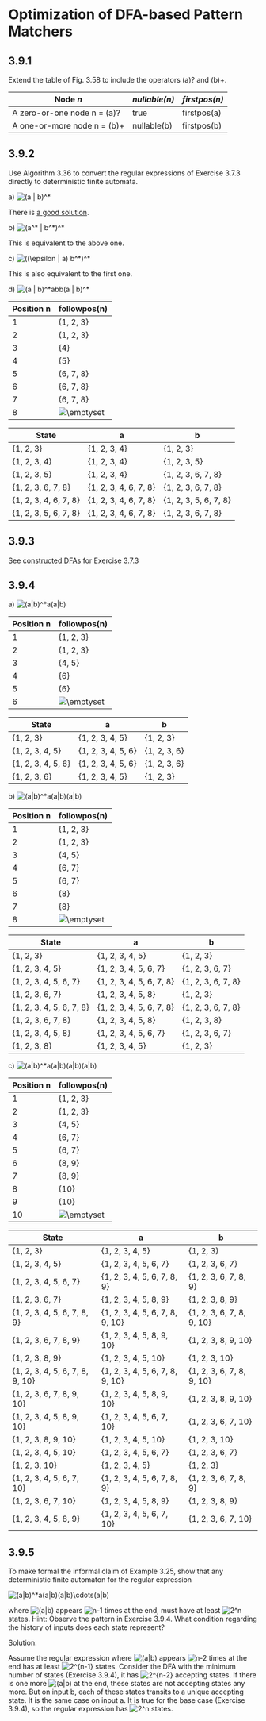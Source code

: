 # Optimization of DFA-based Pattern Matchers

## 3.9.1

Extend the table of Fig. 3.58 to include the operators (a)? and (b)+.

| Node *n*                    | *nullable(n)* | *firstpos(n)* |
| --------------------------- | ------------- | ------------- |
| A zero-or-one node n = (a)? | true          | firstpos(a)   |
| A one-or-more node n = (b)+ | nullable(b)   | firstpos(b)   |

## 3.9.2

Use Algorithm 3.36 to convert the regular expressions of Exercise 3.7.3
directly to deterministic finite automata.

a) <img src="https://i.upmath.me/svg/(a%20%7C%20b)%5E*" alt="(a | b)^*" />

There is [a good solution](https://github.com/fool2fish/dragon-book-exercise-answers/blob/master/ch03/3.9/3.9.md#392).

b) <img src="https://i.upmath.me/svg/(a%5E*%20%7C%20b%5E*)%5E*" alt="(a^* | b^*)^*" />

This is equivalent to the above one.

c) <img src="https://i.upmath.me/svg/((%5Cepsilon%20%7C%20a)%20b%5E*)%5E*" alt="((\epsilon | a) b^*)^*" />

This is also equivalent to the first one.

d) <img src="https://i.upmath.me/svg/(a%20%7C%20b)%5E*abb(a%20%7C%20b)%5E*" alt="(a | b)^*abb(a | b)^*" />

| Position n | followpos(n)  |
| ---------- | ------------- |
| 1          | {1, 2, 3}     |
| 2          | {1, 2, 3}     |
| 3          | {4}           |
| 4          | {5}           |
| 5          | {6, 7, 8}     |
| 6          | {6, 7, 8}     |
| 7          | {6, 7, 8}     |
| 8          | <img src="https://i.upmath.me/svg/%5Cemptyset" alt="\emptyset" /> |

| State                 | a                     | b                     |
| --------------------- | --------------------- | --------------------- |
| {1, 2, 3}             | {1, 2, 3, 4}          | {1, 2, 3}             |
| {1, 2, 3, 4}          | {1, 2, 3, 4}          | {1, 2, 3, 5}          |
| {1, 2, 3, 5}          | {1, 2, 3, 4}          | {1, 2, 3, 6, 7, 8}    |
| {1, 2, 3, 6, 7, 8}    | {1, 2, 3, 4, 6, 7, 8} | {1, 2, 3, 6, 7, 8}    |
| {1, 2, 3, 4, 6, 7, 8} | {1, 2, 3, 4, 6, 7, 8} | {1, 2, 3, 5, 6, 7, 8} |
| {1, 2, 3, 5, 6, 7, 8} | {1, 2, 3, 4, 6, 7, 8} | {1, 2, 3, 6, 7, 8}    |

## 3.9.3

See [constructed DFAs](https://github.com/pjatgithub/dragon_book/blob/main/ch3/3.7_from_regular_expressions_to_automata/exercises.md#exercise-373) for Exercise 3.7.3

## 3.9.4

a) <img src="https://i.upmath.me/svg/(a%7Cb)%5E*a(a%7Cb)" alt="(a|b)^*a(a|b)" />

| Position n | followpos(n)  |
| ---------- | ------------- |
| 1          | {1, 2, 3}     |
| 2          | {1, 2, 3}     |
| 3          | {4, 5}        |
| 4          | {6}           |
| 5          | {6}           |
| 6          | <img src="https://i.upmath.me/svg/%5Cemptyset" alt="\emptyset" /> |

| State              | a                  | b            |
| ------------------ | ------------------ | ------------ |
| {1, 2, 3}          | {1, 2, 3, 4, 5}    | {1, 2, 3}    |
| {1, 2, 3, 4, 5}    | {1, 2, 3, 4, 5, 6} | {1, 2, 3, 6} |
| {1, 2, 3, 4, 5, 6} | {1, 2, 3, 4, 5, 6} | {1, 2, 3, 6} |
| {1, 2, 3, 6}       | {1, 2, 3, 4, 5}    | {1, 2, 3}    |

b) <img src="https://i.upmath.me/svg/(a%7Cb)%5E*a(a%7Cb)(a%7Cb)" alt="(a|b)^*a(a|b)(a|b)" />

| Position n | followpos(n)  |
| ---------- | ------------- |
| 1          | {1, 2, 3}     |
| 2          | {1, 2, 3}     |
| 3          | {4, 5}        |
| 4          | {6, 7}        |
| 5          | {6, 7}        |
| 6          | {8}           |
| 7          | {8}           |
| 8          | <img src="https://i.upmath.me/svg/%5Cemptyset" alt="\emptyset" /> |

| State                    | a                        | b                  |
| ------------------------ | ------------------------ | ------------------ |
| {1, 2, 3}                | {1, 2, 3, 4, 5}          | {1, 2, 3}          |
| {1, 2, 3, 4, 5}          | {1, 2, 3, 4, 5, 6, 7}    | {1, 2, 3, 6, 7}    |
| {1, 2, 3, 4, 5, 6, 7}    | {1, 2, 3, 4, 5, 6, 7, 8} | {1, 2, 3, 6, 7, 8} |
| {1, 2, 3, 6, 7}          | {1, 2, 3, 4, 5, 8}       | {1, 2, 3}          |
| {1, 2, 3, 4, 5, 6, 7, 8} | {1, 2, 3, 4, 5, 6, 7, 8} | {1, 2, 3, 6, 7, 8} |
| {1, 2, 3, 6, 7, 8}       | {1, 2, 3, 4, 5, 8}       | {1, 2, 3, 8}       |
| {1, 2, 3, 4, 5, 8}       | {1, 2, 3, 4, 5, 6, 7}    | {1, 2, 3, 6, 7}    |
| {1, 2, 3, 8}             | {1, 2, 3, 4, 5}          | {1, 2, 3}          |

c) <img src="https://i.upmath.me/svg/(a%7Cb)%5E*a(a%7Cb)(a%7Cb)(a%7Cb)" alt="(a|b)^*a(a|b)(a|b)(a|b)" />

| Position n | followpos(n)  |
| ---------- | ------------- |
| 1          | {1, 2, 3}     |
| 2          | {1, 2, 3}     |
| 3          | {4, 5}        |
| 4          | {6, 7}        |
| 5          | {6, 7}        |
| 6          | {8, 9}        |
| 7          | {8, 9}        |
| 8          | {10}          |
| 9          | {10}          |
| 10         | <img src="https://i.upmath.me/svg/%5Cemptyset" alt="\emptyset" /> |

| State                           | a                               | b                         |
| ------------------------------- | ------------------------------- | ------------------------- |
| {1, 2, 3}                       | {1, 2, 3, 4, 5}                 | {1, 2, 3}                 |
| {1, 2, 3, 4, 5}                 | {1, 2, 3, 4, 5, 6, 7}           | {1, 2, 3, 6, 7}           |
| {1, 2, 3, 4, 5, 6, 7}           | {1, 2, 3, 4, 5, 6, 7, 8, 9}     | {1, 2, 3, 6, 7, 8, 9}     |
| {1, 2, 3, 6, 7}                 | {1, 2, 3, 4, 5, 8, 9}           | {1, 2, 3, 8, 9}           |
| {1, 2, 3, 4, 5, 6, 7, 8, 9}     | {1, 2, 3, 4, 5, 6, 7, 8, 9, 10} | {1, 2, 3, 6, 7, 8, 9, 10} |
| {1, 2, 3, 6, 7, 8, 9}           | {1, 2, 3, 4, 5, 8, 9, 10}       | {1, 2, 3, 8, 9, 10}       |
| {1, 2, 3, 8, 9}                 | {1, 2, 3, 4, 5, 10}             | {1, 2, 3, 10}             |
| {1, 2, 3, 4, 5, 6, 7, 8, 9, 10} | {1, 2, 3, 4, 5, 6, 7, 8, 9, 10} | {1, 2, 3, 6, 7, 8, 9, 10} |
| {1, 2, 3, 6, 7, 8, 9, 10}       | {1, 2, 3, 4, 5, 8, 9, 10}       | {1, 2, 3, 8, 9, 10}       |
| {1, 2, 3, 4, 5, 8, 9, 10}       | {1, 2, 3, 4, 5, 6, 7, 10}       | {1, 2, 3, 6, 7, 10}       |
| {1, 2, 3, 8, 9, 10}             | {1, 2, 3, 4, 5, 10}             | {1, 2, 3, 10}             |
| {1, 2, 3, 4, 5, 10}             | {1, 2, 3, 4, 5, 6, 7}           | {1, 2, 3, 6, 7}           |
| {1, 2, 3, 10}                   | {1, 2, 3, 4, 5}                 | {1, 2, 3}                 |
| {1, 2, 3, 4, 5, 6, 7, 10}       | {1, 2, 3, 4, 5, 6, 7, 8, 9}     | {1, 2, 3, 6, 7, 8, 9}     |
| {1, 2, 3, 6, 7, 10}             | {1, 2, 3, 4, 5, 8, 9}           | {1, 2, 3, 8, 9}           |
| {1, 2, 3, 4, 5, 8, 9}           | {1, 2, 3, 4, 5, 6, 7, 10}       | {1, 2, 3, 6, 7, 10}       |

## 3.9.5

To make formal the informal claim of Example 3.25, show that any
deterministic finite automaton for the regular expression

<img src="https://i.upmath.me/svg/(a%7Cb)%5E*a(a%7Cb)(a%7Cb)%5Ccdots(a%7Cb)" alt="(a|b)^*a(a|b)(a|b)\cdots(a|b)" />

where <img src="https://i.upmath.me/svg/(a%7Cb)" alt="(a|b)" /> appears <img src="https://i.upmath.me/svg/n-1" alt="n-1" /> times at the end, must have at least <img src="https://i.upmath.me/svg/2%5En" alt="2^n" /> states.
Hint: Observe the pattern in Exercise 3.9.4. What condition regarding the history
of inputs does each state represent?

Solution:

Assume the regular expression where <img src="https://i.upmath.me/svg/(a%7Cb)" alt="(a|b)" /> appears <img src="https://i.upmath.me/svg/n-2" alt="n-2" /> times at the end has
at least <img src="https://i.upmath.me/svg/2%5E%7Bn-1%7D" alt="2^{n-1}" /> states. Consider the DFA with the minimum number of states
(Exercise 3.9.4), it has <img src="https://i.upmath.me/svg/2%5E%7Bn-2%7D" alt="2^{n-2}" /> accepting states. If there is one more <img src="https://i.upmath.me/svg/(a%7Cb)" alt="(a|b)" />
at the end, these states are not accepting states any more. But on input b, each of
these states transits to a unique accepting state. It is the same case on input a.
It is true for the base case (Exercise 3.9.4), so the regular expression has <img src="https://i.upmath.me/svg/2%5En" alt="2^n" /> states.

